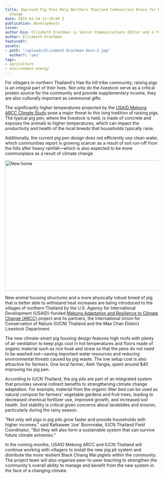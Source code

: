 ```yaml
---
title: Improved Pig Pens Help Northern Thailand Communities Brace for Effects of Climate
  Change
date: 2015-03-24 21:19:00 Z
publication: Developments
issue: 
author-bio: Elizabeth Drachman is Senior Communications Editor and a former journalist.
author: Elizabeth Drachman
featured?: 
assets:
- path: "/uploads/Elizabeth Drachman Devs-2.jpg"
  author?: 'yes'
tags:
- agriculture
- environment-energy
---
```


For villagers in northern Thailand's Hae Ko hill tribe community, raising pigs is an integral part of their lives. Not only do the livestock serve as a critical protein source for the community and provide supplementary income, they are also culturally important as ceremonial gifts.




The significantly higher temperatures projected by the [USAID Mekong ARCC Climate Study][1] pose a major threat to this long tradition of raising pigs. The typical pig pen, where the livestock is held, is made of concrete and exposes the animals to higher temperatures, which can impact the productivity and health of the local breeds that households typically raise.

Additionally, the current pig pen design does not efficiently use clean water, which communities report is growing scarcer as a result of soil run-off from the hills after heavy rainfall—which is also expected to be more commonplace as a result of climate change.

<a data-flickr-embed="true" data-context="true"  href="https://www.flickr.com/photos/daiglobal/15896920794/" title="New home"><img src="https://c1.staticflickr.com/8/7290/15896920794_fde93f0480_z.jpg" width="640" height="427" alt="New home"></a><script async src="//embedr.flickr.com/assets/client-code.js" charset="utf-8"></script>

New animal housing structures and a more physically robust breed of pig that is better able to withstand heat increases are being introduced to the villages of northern Thailand by the U.S. Agency for International Development (USAID)-funded [Mekong Adaptation and Resilience to Climate Change (ARCC)][2] project and its partners, the International Union for Conservation of Nature (IUCN) Thailand and the Mae Chan District Livestock Department.

The new climate-smart pig housing design features high roofs with plenty of air ventilation to keep pigs cool in hot temperatures and floors made of organic material such as rice husk and straw so that the pens do not need to be washed out—saving important water resources and reducing environmental threats caused by pig waste. The low setup cost is also attractive for farmers. One local farmer, Aleh Yangia, spent around $40 improving his pig pen.

According to IUCN Thailand, the pig pits are part of an integrated system that provides several indirect benefits to strengthening climate change adaptation. For example, material from the organic litter bed can be used as natural compost for farmers' vegetable gardens and fruit trees, leading to decreased chemical fertilizer use, improved growth, and increased soil health. Soil stability is critical given concerns about landslides and erosion, particularly during the rainy season.

"Not only will pigs in pig pits grow faster and provide households with higher incomes," said Ratkawee 'Joe' Boonmake, IUCN Thailand Field Coordinator, "But they will also form a sustainable system that can survive future climate extremes." 

In the coming months, USAID Mekong ARCC and IUCN Thailand will continue working with villagers to install the new pig pit system and distribute the more resilient Black Chiang Mai piglets within the community. The project team will also organize peer-to-peer teaching to strengthen the community's overall ability to manage and benefit from the new system in the face of a changing climate.

[1]: http://bit.ly/1p9UvIm
[2]: http://dai.com/our-work/projects/southeast-asia%E2%80%94mekong-adaptation-and-resilience-climate-change-arcc
